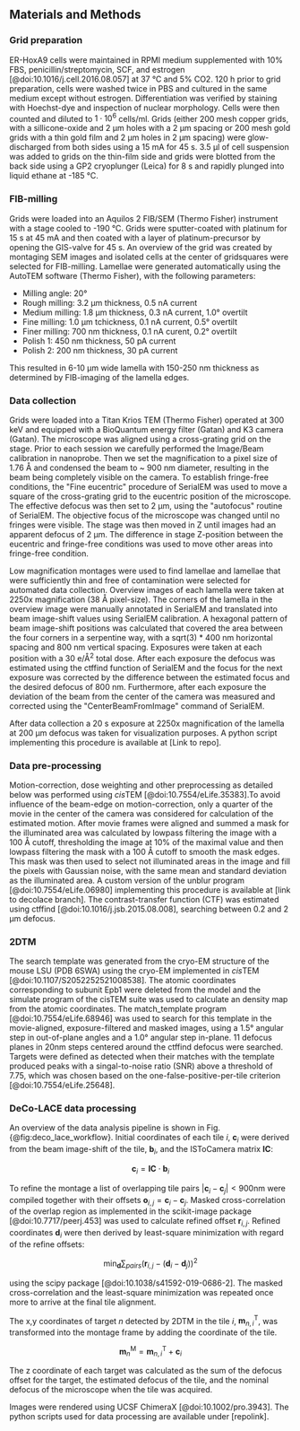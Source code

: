 ## Materials and Methods

### Grid preparation

ER-HoxA9 cells were maintained in RPMI medium supplemented with 10% FBS,
penicillin/streptomycin, SCF, and estrogen [@doi:10.1016/j.cell.2016.08.057] at
37 °C and 5% CO2. 120 h prior to grid preparation, cells were washed twice in PBS
and cultured in the same medium except without estrogen. Differentiation was
verified by staining with Hoechst-dye and inspection of nuclear morphology.
Cells were then counted and diluted to $1\cdot10^6$ cells/ml. Grids (either 200
mesh copper grids, with a sillicone-oxide and 2 µm holes with a 2 µm spacing or
200 mesh gold grids with a thin gold film and 2 µm holes in 2 µm spacing) were
glow-discharged from both sides using a 15 mA for 45 s. 3.5 µl of cell suspension
was added to grids on the thin-film side and grids were blotted from the back
side using a GP2 cryoplunger (Leica) for 8 s and rapidly plunged into liquid
ethane at -185 °C. 

### FIB-milling

Grids were loaded into an Aquilos 2 FIB/SEM (Thermo Fisher) instrument with a
stage cooled to -190 °C. Grids were sputter-coated with platinum for 15 s at 45 mA
and then coated with a layer of platinum-precursor by opening the GIS-valve for
45 s. An overview of the grid was created by montaging SEM images and isolated
cells at the center of gridsquares were selected for FIB-milling. Lamellae were
generated automatically using the AutoTEM software (Thermo Fisher), with the
following parameters:

- Milling angle: 20°
- Rough milling: 3.2 µm thickness, 0.5 nA current
- Medium milling: 1.8 µm thickness, 0.3 nA current, 1.0° overtilt
- Fine milling: 1.0 µm tchickness, 0.1 nA current, 0.5° overtilt
- Finer milling: 700 nm thickness, 0.1 nA curent, 0.2° overtilt
- Polish 1: 450 nm thickness, 50 pA current
- Polish 2: 200 nm thickness, 30 pA current

This resulted in 6-10 µm wide lamella with 150-250 nm thickness as determined by
FIB-imaging of the lamella edges.

### Data collection

Grids were loaded into a Titan Krios TEM (Thermo Fisher) operated at 300 keV and
equipped with a BioQuantum energy filter (Gatan) and K3 camera (Gatan). The
microscope was aligned using a cross-grating grid on the stage. Prior to each
session we carefully performed the Image/Beam calibration in nanoprobe. Then we
set the magnification to a pixel size of 1.76 Å and condensed the beam to ~ 900 nm
diameter, resulting in the beam being completely visible on the camera. To
establish fringe-free conditions, the "Fine eucentric" procedure of SerialEM was
used to move a square of the cross-grating grid to the eucentric position of the
microscope. The effective defocus was then set to 2 µm, using the "autofocus"
routine of SerialEM. The objective focus of the microscope was changed until no
fringes were visible. The stage was then moved in Z until images had an apparent
defocus of 2 µm. The difference in stage Z-position between the eucentric and
fringe-free conditions was used to move other areas into fringe-free condition.

Low magnification montages were used to find lamellae and lamellae that were
sufficiently thin and free of contamination were selected for automated data
collection. Overview images of each lamella were taken at 2250x magnification
(38 Å pixel-size). The corners of the lamella in the overview image were manually
annotated in SerialEM and translated into beam image-shift values using SerialEM
calibration. A hexagonal pattern of beam image-shift positions was calculated
that covered the area between the four corners in a serpentine way, with a
sqrt(3) * 400 nm horizontal spacing and 800 nm vertical spacing. Exposures were
 taken at each position with a 30 e/Å$^2$ total dose. After each exposure the
defocus was estimated using the ctffind function of SerialEM and the focus for
the next exposure was corrected by the difference between the estimated focus
and the desired defocus of 800 nm. Furthermore, after each exposure the
deviation of the beam from the center of the camera was measured and corrected
using the "CenterBeamFromImage" command of SerialEM.

After data collection a 20 s exposure at 2250x magnification of the lamella at
200 μm defocus was taken for visualization purposes. A python script implementing
this procedure is available at [Link to repo].

### Data pre-processing

Motion-correction, dose weighting and other preprocessing as detailed below was performed using *cis*TEM [@doi:10.7554/eLife.35383].To avoid influence of the beam-edge on motion-correction, only a quarter of the
movie in the center of the camera was considered for calculation of the
estimated motion. After movie frames were aligned and summed a mask for the
illuminated area was calculated by lowpass filtering the image with a 100 Å
cutoff, thresholding the image at 10% of the maximal value and then lowpass
filtering the mask with a 100 Å cutoff to smooth the mask edges. This mask was
then used to select not illuminated areas in the image and fill the pixels with
Gaussian noise, with the same mean and standard deviation as the illuminated
area. A custom version of the unblur program [@doi:10.7554/eLife.06980]
implementing this procedure is available at [link to decolace branch]. The
contrast-transfer function (CTF) was estimated using ctffind
[@doi:10.1016/j.jsb.2015.08.008], searching between 0.2 and 2 μm defocus. 

### 2DTM

The search template was generated from the cryo-EM structure of the mouse LSU
(PDB 6SWA) using the cryo-EM implemented in *cis*TEM
[@doi:10.1107/S2052252521008538]. The atomic coordinates corresponding to
subunit Epb1 were deleted from the model and the simulate program of the cisTEM
suite was used to calculate an density map from the atomic coordinates. The
match_template program [@doi:10.7554/eLife.68946] was used to search for this
template in the movie-aligned, exposure-filtered and masked images, using a 1.5°
angular step in out-of-plane angles and a 1.0° angular step in-plane. 11 defocus
planes in 20nm steps centered around the ctffind defocus were searched. Targets
were defined as detected when their matches with the template produced peaks
with a singal-to-noise ratio (SNR) above a threshold of 7.75, which was chosen
based on the one-false-positive-per-tile criterion [@doi:10.7554/eLife.25648].

### DeCo-LACE data processing

An overview of the data analysis pipeline is shown in Fig.
{@fig:deco_lace_workflow}. Initial coordinates of each tile $i$,
$\mathbf{c}_{i}$ were derived from the beam image-shift of the tile, $\mathbf{b}_i$,
and the ISToCamera matrix $\mathbf{IC}$: 

$$\mathbf{c}_{i} = \mathbf{IC} \cdot \mathbf{b}_i$$

To refine the montage a list of overlapping tile pairs
$|\mathbf{c}_i-\mathbf{c}_j| < 900\textrm{nm}$ were compiled together with their offsets
$\mathbf{o}_{i,j} = \mathbf{c}_i-\mathbf{c}_j$. Masked
cross-correlation of the overlap region as implemented in the scikit-image
package [@doi:10.7717/peerj.453] was used to calculate refined offset $\mathbf{r}_{i,j}$. Refined coordinates $\mathbf{d}_{i}$ were then derived by least-square minimization with regard of the refine offsets:

$$ \displaystyle{\min_{\mathbf{d}} \sum_{pairs}{(\mathbf{r}_{i,j} - (\mathbf{d}_i-\mathbf{d}_j))^2}}$$

using the scipy package [@doi:10.1038/s41592-019-0686-2]. The masked cross-correlation and the least-square minimization was repeated once more to arrive at the final tile alignment. 

The x,y coordinates of target $n$ detected by 2DTM in the tile $i$,
$\textbf{m}^\textrm{T}_{n,i}$, was transformed into the montage frame by adding
the coordinate of the tile.

$$ \textbf{m}^\textrm{M}_n = \textbf{m}^\textrm{T}_{n,i} + \textbf{c}_i$$

The z coordinate of each target was calculated as the sum of the defocus offset
for the target, the estimated defocus of the tile, and the nominal defocus of
the microscope when the tile was acquired. 

Images were rendered using UCSF ChimeraX [@doi:10.1002/pro.3943]. The python scripts used for data processing are available
under [repolink].

